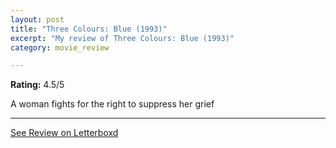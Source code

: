 ```yaml
---
layout: post
title: "Three Colours: Blue (1993)"
excerpt: "My review of Three Colours: Blue (1993)"
category: movie_review

---
```


**Rating:** 4.5/5

A woman fights for the right to suppress her grief

<hr>

[See Review on Letterboxd](https://boxd.it/3bMZfb)
